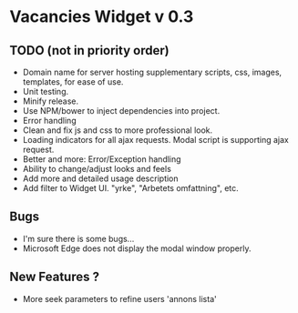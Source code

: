 # Vacancies Widget v 0.3

TODO (not in priority order)
----
- Domain name for server hosting supplementary scripts, css, images, templates, for ease of use.
- Unit testing.
- Minify release.
- Use NPM/bower to inject dependencies into project.
- Error handling
- Clean and fix js and css to more professional look.
- Loading indicators for all ajax requests. Modal script is supporting ajax request.
- Better and more: Error/Exception handling
- Ability to change/adjust looks and feels
- Add more and detailed usage description
- Add filter to Widget UI. "yrke", "Arbetets omfattning", etc.

Bugs
----
- I'm sure there is some bugs...
- Microsoft Edge does not display the modal window properly.

New Features ?
--------------
- More seek parameters to refine users 'annons lista'
